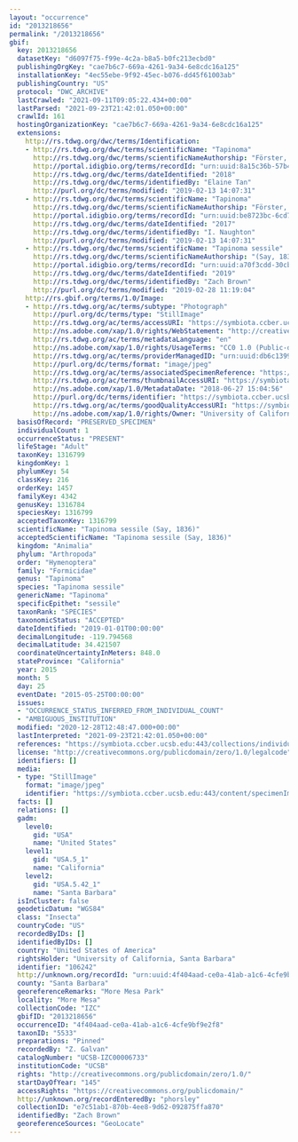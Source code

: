 ```yaml
---
layout: "occurrence"
id: "2013218656"
permalink: "/2013218656"
gbif:
  key: 2013218656
  datasetKey: "d6097f75-f99e-4c2a-b8a5-b0fc213ecbd0"
  publishingOrgKey: "cae7b6c7-669a-4261-9a34-6e8cdc16a125"
  installationKey: "4ec55ebe-9f92-45ec-b076-dd45f61003ab"
  publishingCountry: "US"
  protocol: "DWC_ARCHIVE"
  lastCrawled: "2021-09-11T09:05:22.434+00:00"
  lastParsed: "2021-09-23T21:42:01.050+00:00"
  crawlId: 161
  hostingOrganizationKey: "cae7b6c7-669a-4261-9a34-6e8cdc16a125"
  extensions:
    http://rs.tdwg.org/dwc/terms/Identification:
    - http://rs.tdwg.org/dwc/terms/scientificName: "Tapinoma"
      http://rs.tdwg.org/dwc/terms/scientificNameAuthorship: "Förster, 1850"
      http://portal.idigbio.org/terms/recordId: "urn:uuid:8a15c36b-57b4-4b5b-a475-de289f8d028e"
      http://rs.tdwg.org/dwc/terms/dateIdentified: "2018"
      http://rs.tdwg.org/dwc/terms/identifiedBy: "Elaine Tan"
      http://purl.org/dc/terms/modified: "2019-02-13 14:07:31"
    - http://rs.tdwg.org/dwc/terms/scientificName: "Tapinoma"
      http://rs.tdwg.org/dwc/terms/scientificNameAuthorship: "Förster, 1850"
      http://portal.idigbio.org/terms/recordId: "urn:uuid:be8723bc-6cd7-4d6b-ad99-a2d97545c4d4"
      http://rs.tdwg.org/dwc/terms/dateIdentified: "2017"
      http://rs.tdwg.org/dwc/terms/identifiedBy: "I. Naughton"
      http://purl.org/dc/terms/modified: "2019-02-13 14:07:31"
    - http://rs.tdwg.org/dwc/terms/scientificName: "Tapinoma sessile"
      http://rs.tdwg.org/dwc/terms/scientificNameAuthorship: "(Say, 1836)"
      http://portal.idigbio.org/terms/recordId: "urn:uuid:a70f3cdd-30cb-40f7-b916-1c905144ddd0"
      http://rs.tdwg.org/dwc/terms/dateIdentified: "2019"
      http://rs.tdwg.org/dwc/terms/identifiedBy: "Zach Brown"
      http://purl.org/dc/terms/modified: "2019-02-28 11:19:04"
    http://rs.gbif.org/terms/1.0/Image:
    - http://rs.tdwg.org/ac/terms/subtype: "Photograph"
      http://purl.org/dc/terms/type: "StillImage"
      http://rs.tdwg.org/ac/terms/accessURI: "https://symbiota.ccber.ucsb.edu:443/content/specimenImages/UCSB_IZC/UCSB-IZC00006/UCSB-IZC00006733_lg.jpg"
      http://ns.adobe.com/xap/1.0/rights/WebStatement: "http://creativecommons.org/publicdomain/zero/1.0/"
      http://rs.tdwg.org/ac/terms/metadataLanguage: "en"
      http://ns.adobe.com/xap/1.0/rights/UsageTerms: "CC0 1.0 (Public-domain)"
      http://rs.tdwg.org/ac/terms/providerManagedID: "urn:uuid:db6c1399-0ab2-4e3f-98ef-cc6f6154588b"
      http://purl.org/dc/terms/format: "image/jpeg"
      http://rs.tdwg.org/ac/terms/associatedSpecimenReference: "https://symbiota.ccber.ucsb.edu:443/collections/individual/index.php?occid=106242"
      http://rs.tdwg.org/ac/terms/thumbnailAccessURI: "https://symbiota.ccber.ucsb.edu:443/content/specimenImages/UCSB_IZC/UCSB-IZC00006/UCSB-IZC00006733_tn.jpg"
      http://ns.adobe.com/xap/1.0/MetadataDate: "2018-06-27 15:04:56"
      http://purl.org/dc/terms/identifier: "https://symbiota.ccber.ucsb.edu:443/content/specimenImages/UCSB_IZC/UCSB-IZC00006/UCSB-IZC00006733_lg.jpg"
      http://rs.tdwg.org/ac/terms/goodQualityAccessURI: "https://symbiota.ccber.ucsb.edu:443/content/specimenImages/UCSB_IZC/UCSB-IZC00006/UCSB-IZC00006733.jpg"
      http://ns.adobe.com/xap/1.0/rights/Owner: "University of California, Santa Barbara"
  basisOfRecord: "PRESERVED_SPECIMEN"
  individualCount: 1
  occurrenceStatus: "PRESENT"
  lifeStage: "Adult"
  taxonKey: 1316799
  kingdomKey: 1
  phylumKey: 54
  classKey: 216
  orderKey: 1457
  familyKey: 4342
  genusKey: 1316784
  speciesKey: 1316799
  acceptedTaxonKey: 1316799
  scientificName: "Tapinoma sessile (Say, 1836)"
  acceptedScientificName: "Tapinoma sessile (Say, 1836)"
  kingdom: "Animalia"
  phylum: "Arthropoda"
  order: "Hymenoptera"
  family: "Formicidae"
  genus: "Tapinoma"
  species: "Tapinoma sessile"
  genericName: "Tapinoma"
  specificEpithet: "sessile"
  taxonRank: "SPECIES"
  taxonomicStatus: "ACCEPTED"
  dateIdentified: "2019-01-01T00:00:00"
  decimalLongitude: -119.794568
  decimalLatitude: 34.421507
  coordinateUncertaintyInMeters: 848.0
  stateProvince: "California"
  year: 2015
  month: 5
  day: 25
  eventDate: "2015-05-25T00:00:00"
  issues:
  - "OCCURRENCE_STATUS_INFERRED_FROM_INDIVIDUAL_COUNT"
  - "AMBIGUOUS_INSTITUTION"
  modified: "2020-12-28T12:48:47.000+00:00"
  lastInterpreted: "2021-09-23T21:42:01.050+00:00"
  references: "https://symbiota.ccber.ucsb.edu:443/collections/individual/index.php?occid=106242"
  license: "http://creativecommons.org/publicdomain/zero/1.0/legalcode"
  identifiers: []
  media:
  - type: "StillImage"
    format: "image/jpeg"
    identifier: "https://symbiota.ccber.ucsb.edu:443/content/specimenImages/UCSB_IZC/UCSB-IZC00006/UCSB-IZC00006733_lg.jpg"
  facts: []
  relations: []
  gadm:
    level0:
      gid: "USA"
      name: "United States"
    level1:
      gid: "USA.5_1"
      name: "California"
    level2:
      gid: "USA.5.42_1"
      name: "Santa Barbara"
  isInCluster: false
  geodeticDatum: "WGS84"
  class: "Insecta"
  countryCode: "US"
  recordedByIDs: []
  identifiedByIDs: []
  country: "United States of America"
  rightsHolder: "University of California, Santa Barbara"
  identifier: "106242"
  http://unknown.org/recordId: "urn:uuid:4f404aad-ce0a-41ab-a1c6-4cfe9bf9e2f8"
  county: "Santa Barbara"
  georeferenceRemarks: "More Mesa Park"
  locality: "More Mesa"
  collectionCode: "IZC"
  gbifID: "2013218656"
  occurrenceID: "4f404aad-ce0a-41ab-a1c6-4cfe9bf9e2f8"
  taxonID: "5533"
  preparations: "Pinned"
  recordedBy: "Z. Galvan"
  catalogNumber: "UCSB-IZC00006733"
  institutionCode: "UCSB"
  rights: "http://creativecommons.org/publicdomain/zero/1.0/"
  startDayOfYear: "145"
  accessRights: "https://creativecommons.org/publicdomain/"
  http://unknown.org/recordEnteredBy: "phorsley"
  collectionID: "e7c51ab1-870b-4ee8-9d62-092875ffa870"
  identifiedBy: "Zach Brown"
  georeferenceSources: "GeoLocate"
---
```

